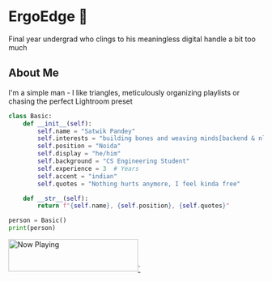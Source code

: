 # ErgoEdge 🦦
Final year undergrad who clings to his meaningless digital handle a bit too much
## About Me
I'm a simple man - I like triangles, meticulously organizing playlists or chasing the perfect Lightroom preset

<!-- ## Code Snippet -->
```python
class Basic:
    def __init__(self):
        self.name = "Satwik Pandey"
        self.interests = "building bones and weaving minds[backend & nlp]"
        self.position = "Noida"
        self.display = "he/him"
        self.background = "CS Engineering Student"
        self.experience = 3  # Years
        self.accent = "indian"
        self.quotes = "Nothing hurts anymore, I feel kinda free"

    def __str__(self):
        return f"{self.name}, {self.position}, {self.quotes}"

person = Basic()
print(person)

```
<a href="https://natemoo-9q1lnzr4s-satwik2711s-projects.vercel.app/now-playing?open">
    <img src="https://natemoo-9q1lnzr4s-satwik2711s-projects.vercel.app/now-playing" width="256" height="64" alt="Now Playing">`
</a>

